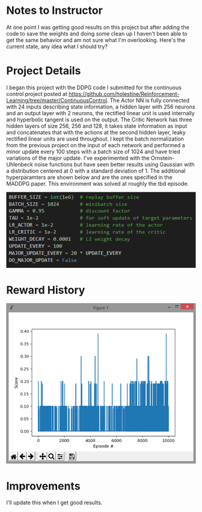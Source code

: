 # Notes to Instructor
At one point I was getting good results on this project but after adding the code to save the weights and doing some clean up I haven't been able to get the same behavior and am not sure what I'm overlooking. Here's the current state, any idea what I should try?

# Project Details
I began this project with the DDPG code I submitted for the continuous control project posted at https://github.com/holestine/Reinforcement-Learning/tree/master/ContinuousControl. The Actor NN is fully connected with 24 inputs describing state information, a hidden layer with 256 neurons and an output layer with 2 neurons, the rectified linear unit is used internally and hyperbolic tangent is used on the output. The Critic Network has three hidden layers of size 256, 256 and 128, it takes state information as input and concatenates that with the actions at the second hidden layer, leaky rectified linear units are used throughout. I kept the batch normalization from the previous project on the input of each network and performed a minor update every 100 steps with a batch size of 1024 and have tried variations of the major update. I've experimented with the Ornstein-Uhlenbeck noise functions but have seen better results using Gaussian with a distribution centered at 0 with a standard deviation of 1. The additional hyperparamters are shown below and are the ones specified in the MADDPG paper. This environment was solved at roughly the tbd episode.

![Hyperparameters](images/hyper.png)

# Reward History

![Training Profile](images/training.png)

# Improvements
I'll update this when I get good results. 
